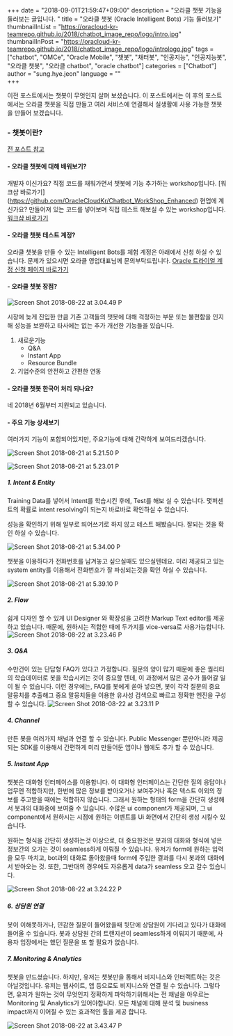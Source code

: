 +++
date = "2018-09-01T21:59:47+09:00"
description = "오라클 챗봇 기능을 둘러보는 글입니다. "
title = "오라클 챗봇 (Oracle Intelligent Bots) 기능 둘러보기"
thumbnailInList = "https://oracloud-kr-teamrepo.github.io/2018/chatbot_image_repo/logo/intro.jpg"
thumbnailInPost = "https://oracloud-kr-teamrepo.github.io/2018/chatbot_image_repo/logo/intrologo.jpg"
tags = ["chatbot", "OMCe", "Oracle Mobile", "챗봇", "채터봇", "인공지능", "인공지능봇", "오라클 챗봇", "오라클 chatbot", "oracle chatbot"]
categories = ["Chatbot"]
author = "sung.hye.jeon"
language = ""  
+++


이전 포스트에서는 챗봇이 무엇인지 살펴 보셨습니다. 이 포스트에서는 이 후의 포스트에서는 오라클 챗봇을 직접 만들고 여러 서비스에 연결해서 실생활에 사용 가능한 챗봇을 만들어 보겠습니다. 

### - 챗봇이란?
[전 포스트 참고](http://www.oracloud.kr/post/chatbot_terms/) 

#### - 오라클 챗봇에 대해 배워보기? 
개발자 이신가요? 직접 코드를 채워가면서 챗봇에 기능 추가하는 workshop입니다. [워크샵 바로가기] (https://github.com/OracleCloudKr/Chatbot_WorkShop_Enhanced)
현업에 계신가요? 만들어져 있는 코드를 넣어보며 직접 테스트 해보실 수 있는 workshop입니다. [워크샵 바로가기](https://github.com/OracleCloudKr/ChatBot_Workshop)

#### - 오라클 챗봇 테스트 계정? 
오라클 챗봇을 만들 수 있는 Intelligent Bots를 체험 계정은 아래에서 신청 하실 수 있습니다. 문제가 있으시면 오라클 영업대표님께 문의부탁드립니다. 
[Oracle 트라이얼 계정 신청 페이지 바로가기](https://cloud.oracle.com/en_US/tryit)

#### - 오라클 챗봇 장점? 
![Screen Shot 2018-08-22 at 3.04.49 P](https://oracloud-kr-teamrepo.github.io/2018/chatbot_image_repo/15347473059168/Screen%20Shot%202018-08-22%20at%203.04.49%20PM.png)

시장에 늦게 진입한 만큼 기존 고객들의 챗봇에 대해 걱정하는 부분 또는 불편함을 인지해 성능을 보완하고 타사에는 없는 추가 개선한 기능들을 있습니다.
1. 새로운기능
    - Q&A
    - Instant App 
    - Resource Bundle
2. 기업수준의 안전하고 간편한 연동

#### - 오라클 챗봇 한국어 처리 되나요?
네 2018년 6월부터 지원되고 있습니다. 

#### - 주요 기능 상세보기 
여러가지 기능이 포함되어있지만, 주요기능에 대해 간략하게 보여드리겠습니다.

![Screen Shot 2018-08-21 at 5.21.50 P](https://oracloud-kr-teamrepo.github.io/2018/chatbot_image_repo/15347473059168/Screen%20Shot%202018-08-21%20at%205.21.50%20PM.png)

![Screen Shot 2018-08-21 at 5.23.01 P](https://oracloud-kr-teamrepo.github.io/2018/chatbot_image_repo/15347473059168/Screen%20Shot%202018-08-21%20at%205.23.01%20PM.png)


##### 1. Intent & Entity 

Training Data를 넣어서 Intent를 학습시킨 후에, Test를 해보 실 수 있습니다. 몇퍼센트의 확률로 intent resolving이 되는지 바로바로 확인하실 수 있습니다. 

성능을 확인하기 위해 일부로 띄어쓰기로 하지 않고 테스트 해봤습니다. 잘되는 것을 확인 하실 수 있습니다.

![Screen Shot 2018-08-21 at 5.34.00 P](https://oracloud-kr-teamrepo.github.io/2018/chatbot_image_repo/15347473059168/Screen%20Shot%202018-08-21%20at%205.34.00%20PM.png)

챗봇을 이용하다가 전화번호를 남겨놓고 싶으실때도 있으실텐데요. 미리 제공되고 있는 system entity를 이용해서 전화번호가 잘 파싱되는것을 확인 하실 수 있습니다. 

![Screen Shot 2018-08-21 at 5.39.10 P](https://oracloud-kr-teamrepo.github.io/2018/chatbot_image_repo/15347473059168/Screen%20Shot%202018-08-21%20at%205.39.10%20PM.png)

##### 2. Flow 
쉽게 디자인 할 수 있게 UI Designer 와 확장성을 고려한 Markup Text editor를 제공 하고 있습니다. 때문에, 원하시는 적합한 때에 두가지를 vice-versa로 사용가능합니다. 
![Screen Shot 2018-08-22 at 3.23.46 P](https://oracloud-kr-teamrepo.github.io/2018/chatbot_image_repo/15347473059168/Screen%20Shot%202018-08-22%20at%203.23.46%20PM.png)


##### 3. Q&A
수만건이 있는 단답형 FAQ가 있다고 가정합니다. 질문의 양이 많기 때문에 좋은 퀄리티의 학습데이터로 봇을 학습시키는 것이 중요할 텐데, 이 과정에서  많은 공수가 들어갈 일이 될 수 있습니다. 이런 경우에는, FAQ를 봇에게 쏟아 넣으면, 봇이 각각 질문의 중요 말뭉치를 추출해그 중요 말뭉치들을 이용한 유사성 검색으로 빠르고 정확한 엔진을 구성할 수 있습니다. 
![Screen Shot 2018-08-22 at 3.23.11 P](https://oracloud-kr-teamrepo.github.io/2018/chatbot_image_repo/15347473059168/Screen%20Shot%202018-08-22%20at%203.23.11%20PM.png)

##### 4. Channel 
만든 봇을 여러가지 채널과 연결 할 수 있습니다. Public Messenger 뿐만아니라 제공 되는 SDK를 이용해서 간편하게 미리 만들어둔 앱이나 웹에도 추가 할 수 있습니다. 

##### 5. Instant App 
챗봇은 대화형 인터페이스를 이용합니다. 이 대화형 인터페이스는 간단한 질의 응답이나 업무엔 적합하지만, 한번에 많은 정보를 받아오거나 보여주거나 혹은 텍스트 이외의 정보를 주고받을 때에는 적합하지 않습니다. 그래서 원하는 형태의 form을 간단히 생성해서 봇과의 대화중에 보여줄 수 있습니다. 수많은 ui component가 제공되며, 그 ui component에서 원하시는 시점에 원하는 이벤트를 Ui 화면에서 간단히 생성 시킬수 있습니다. 

원하는 형식을 간단히 생성하는것 이상으로, 더 중요한것은 봇과의 대화와 형식에 넣은 정보간의 오가는 것이 seamless하게 이뤄질 수 있습니다. 유저가 form에 원하는 입력을 모두 마치고, bot과의 대화로 돌아왔을때 form에 주입한 결과를 다시 봇과의 대화에서 받아오는 것. 또한, 그반대의 경우에도 자유롭게 data가 seamless 오고 갈수 있습니다. 

![Screen Shot 2018-08-22 at 3.24.22 P](https://oracloud-kr-teamrepo.github.io/2018/chatbot_image_repo/15347473059168/Screen%20Shot%202018-08-22%20at%203.24.22%20PM.png)

##### 6. 상담원 연결 
봇이 이해못하거나, 민감한 질문이 들어왔을때 뒷단에 상담원이 기다리고 있다가 대화에 들어올 수 있습니다. 봇과 상담원 간의 트랜지션이 seamless하게 이뤄지기 때문에, 사용자 입장에서는 했던 질문을 또 할 필요가 없습니다.

##### 7. Monitoring & Analytics 

챗봇을 만드셨습니다. 하지만, 유저는 챗봇만을 통해서 비지니스와 인터랙트하는 것은 아닐것입니다. 유저는 웹사이트, 앱 등으로도 비지니스와 연결 될 수 있습니다. 그렇다면, 유저가 원하는 것이 무엇인지 정확하게 파악하기위해서는 전 채널을 아우르는 Monitoring 및 Analytics가 있어야합니다. 모든 채널에 대해 분석 및 business impact까지 이어질 수 있는 효과적인 툴을 제공 합니다. 

![Screen Shot 2018-08-22 at 3.43.47 P](https://oracloud-kr-teamrepo.github.io/2018/chatbot_image_repo/15347473059168/Screen%20Shot%202018-08-22%20at%203.43.47%20PM.png)




